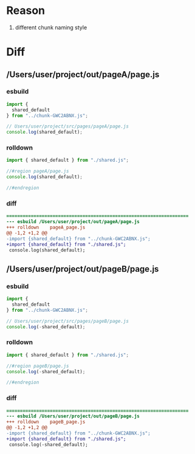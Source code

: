 # Reason
1. different chunk naming style
# Diff
## /Users/user/project/out/pageA/page.js
### esbuild
```js
import {
  shared_default
} from "../chunk-GWC2ABNX.js";

// Users/user/project/src/pages/pageA/page.js
console.log(shared_default);
```
### rolldown
```js
import { shared_default } from "./shared.js";

//#region pageA/page.js
console.log(shared_default);

//#endregion
```
### diff
```diff
===================================================================
--- esbuild	/Users/user/project/out/pageA/page.js
+++ rolldown	pageA_page.js
@@ -1,2 +1,2 @@
-import {shared_default} from "../chunk-GWC2ABNX.js";
+import {shared_default} from "./shared.js";
 console.log(shared_default);

```
## /Users/user/project/out/pageB/page.js
### esbuild
```js
import {
  shared_default
} from "../chunk-GWC2ABNX.js";

// Users/user/project/src/pages/pageB/page.js
console.log(-shared_default);
```
### rolldown
```js
import { shared_default } from "./shared.js";

//#region pageB/page.js
console.log(-shared_default);

//#endregion
```
### diff
```diff
===================================================================
--- esbuild	/Users/user/project/out/pageB/page.js
+++ rolldown	pageB_page.js
@@ -1,2 +1,2 @@
-import {shared_default} from "../chunk-GWC2ABNX.js";
+import {shared_default} from "./shared.js";
 console.log(-shared_default);

```